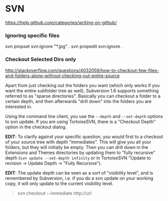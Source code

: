 # SVN #
https://help.github.com/categories/writing-on-github/


### Ignoring specific files
svn propset svn:ignore "*.jpg" . 
svn propedit svn:ignore . 

### Checkout Selected Dirs only

http://stackoverflow.com/questions/4032059/how-to-checkout-few-files-and-folders-alone-without-checking-out-entire-source

Apart from just checking out the folders you want (which only works if you want the entire subfolder tree as well), Subversion 1.6 supports something referred to as "sparse directories". Basically you can checkout a folder to a certain depth, and then afterwards "drill down" into the folders you are interested in.

Using the command line client, you use the `--depth` and `--set-depth` options to svn update. If you are using TortoiseSVN, there is a "Checkout Depth" option in the checkout dialog.

**EDIT**: To clarify against your specific question, you would first to a checkout of your source tree with depth "immediates". This will give you all your folders, but they will initially be empty. Then you can drill down in the Extensions and Themes directories by updating them to "fully recursive" depth (`svn update --set-depth infinity` or in TortoiseSVN "Update to revision → Update Depth → "Fully Recursive").

**EDIT**: The update depth can be seen as a sort of "visibility level", and is remembered by Subversion, i.e. if you do a svn update on your working copy, it will only update to the current visibility level.

> svn checkout --immediate http://url
